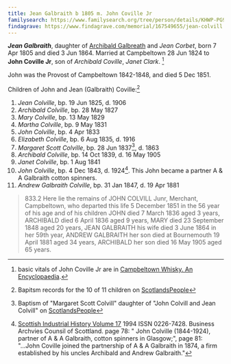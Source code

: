 ```yaml
---
title: Jean Galbraith b 1805 m. John Coville Jr
familysearch: https://www.familysearch.org/tree/person/details/KHWP-PG9
findagrave: https://www.findagrave.com/memorial/167549655/jean-colvill
---
```

***Jean Galbraith***, daughter of [Archibald Galbreath](galbreath-archibald-1760.md) and *Jean Corbet*, born 7 Apr 1805 and died 3 Jun 1864. Married at Campbeltown 28 Jun 1824 to **John Coville Jr**, son of *Archibald Coville*, *Janet Clark*. [^whisky]

John was the Provost of Campbeltown 1842-1848, and died 5 Dec 1851.

Children of John and Jean (Galbraith) Coville:[^children]

1. *Jean Colville*, bp. 19 Jun 1825, d. 1906
2. *Archibald Colville*, bp. 28 May 1827
3. *Mary Colville*, bp. 13 May 1829
4. *Martha Colville*, bp. 9 May 1831
5. *John Colville*, bp. 4 Apr 1833
6. *Elizabeth Colville*, bp. 6 Aug 1835, d. 1916
7. *Margaret Scott Colville*, bp. 28 Jun 1837[^margaret], d. 1863
8. *Archibald Colville*, bp. 14 Oct 1839, d. 16 May 1905
9. *Janet Colville*, bp. 1 Aug 1841
10. *John Colville*, bp. 4 Dec 1843, d. 1924[^johncoville3].  This John became a partner A & A Galbraith cotton spinners.
11. *Andrew Galbraith Colville*, bp. 31 Jan 1847, d. 19 Apr 1881

[^whisky]: basic vitals of John Coville Jr are in [Campbeltown Whisky. An Encyclopaedia](https://github.com/npg70/galbreath/blob/main/sources/campbeltown-whisky-an-encyclopaedia.md#page-44).

[^children]: Bapitsm records for the 10 of 11 children on [ScotlandsPeople](https://www.scotlandspeople.gov.uk/record-results?search_type=people&event=%28B%20OR%20C%20OR%20S%29&record_type%5B0%5D=opr_births&church_type=Old%20Parish%20Registers&dl_cat=church&dl_rec=church-births-baptisms&surname=colville&surname_so=fuzzy&forename_so=starts&from_year=1824&to_year=1847&parent_names_so=exact&parent_name_two=galbreath&parent_name_two_so=fuzzy&county=ARGYLL&record=Church%20of%20Scotland%20%28old%20parish%20registers%29%20Roman%20Catholic%20Church%20Other%20churches&sort=asc&order=Date&field=year)

[^margaret]: Baptism of "Margaret Scott Colvill" daughter of "John Colvill and Jean Colvill" on [ScotlandsPeople](https://www.scotlandspeople.gov.uk/record-results?search_type=people&event=%28B%20OR%20C%20OR%20S%29&record_type%5B0%5D=opr_births&church_type=Old%20Parish%20Registers&dl_cat=church&dl_rec=church-births-baptisms&surname=colvill&surname_so=exact&forename=margaret%20scott&forename_so=exact&sex=F&from_year=1837&to_year=1837&parent_names_so=exact&parent_name_two_so=starts&record=Church%20of%20Scotland%20%28old%20parish%20registers%29%20Roman%20Catholic%20Church%20Other%20churches)
> 833.2	Here lie the remains of JOHN COLVILL Junr, Merchant, Campbeltown,
> who departed this life 5 December 1851 in the 56 year of his age and
> of his children
> JOHN died 7 March 1836 aged 3 years,
> ARCHIBALD died 6 April 1836 aged 9 years,
> MARY died 23 September 1848 aged 20 years,
> JEAN GALBRAITH his wife died 3 June 1864 in her 59th year,
> ANDREW GALBRAITH her son died at Bournemouth 19 April 1881 aged 34 years,
> ARCHIBALD her son died 16 May 1905 aged 65 years.

[^johncoville3]: [Scottish Industrial History Volume 17](https://busarchscot.org.uk/wp-content/uploads/2019/11/Scottish-Industrial-History-Vol-17-1994-compressed.pdf) 1994 ISSN 0226-7428.  Business Archvies Counsil of Scottland. page 78: " John Colville (1844-1924), partner of A & A Galbraith, cotton spinners in Glasgow;", page 81: "...John Coville joined the partnership of A & A Galbraith in 1874, a firm established by his uncles Archibald and Andrew Galbraith."
